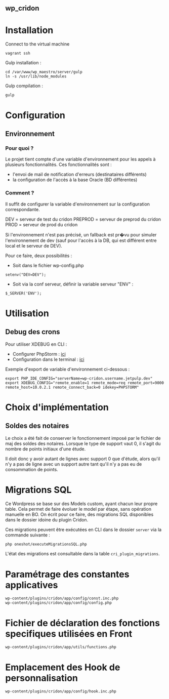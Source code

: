 wp_cridon
----------

# Installation

Connect to the virtual machine
```
vagrant ssh
```

Gulp installation :
```
cd /var/www/wp_maestro/server/gulp
ln -s /usr/lib/node_modules
```

Gulp compilation :
```
gulp
```

# Configuration

## Environnement

### Pour quoi ?

Le projet tient compte d'une variable d'environnement pour les appels à plusieurs fonctionnalités.
Ces fonctionnalités sont :
* l'envoi de mail de notification d'erreurs (destinataires différents)
* la configuration de l'accès à la base Oracle (BD différentes)

### Comment ?

Il suffit de configurer la variable d'environnement sur la configuration correspondante.

DEV = serveur de test du cridon
PREPROD = serveur de preprod du cridon
PROD = serveur de prod du cridon

Si l'environnement n'est pas précisé, un fallback est pr�vu pour simuler l'environnement de dev (sauf pour l'accès à la DB, qui est différent entre local et le serveur de DEV).

Pour ce faire, deux possibilités :
* Soit dans le fichier wp-config.php
```
setenv("DEV=DEV");
```
* Soit via la conf serveur, définir la variable serveur "ENV" :
```
$_SERVER('ENV');
```

# Utilisation

## Debug des crons

Pour utiliser XDEBUG en CLI :

* Configurer PhpStorm : [ici](https://confluence.jetbrains.com/display/PhpStorm/Debugging+PHP+CLI+scripts+with+PhpStorm)
* Configuration dans le terminal : [ici](http://code-chronicle.blogspot.fr/2014/07/web-and-cli-debugging-with-phpstorm.html)

Exemple d'export de variable d'environnement ci-dessous :


```
export PHP_IDE_CONFIG="serverName=wp-cridon.username.jetpulp.dev"
export XDEBUG_CONFIG="remote_enable=1 remote_mode=req remote_port=9000 remote_host=10.0.2.1 remote_connect_back=0 idekey=PHPSTORM"
```

# Choix d'implémentation

## Soldes des notaires

Le choix a été fait de conserver le fonctionnement imposé par le fichier de maj des soldes des notaires.
Lorsque le type de support vaut 0, il s'agit du nombre de points initiaux d'une étude.

Il doit donc y avoir autant de lignes avec support 0 que d'étude,
alors qu'il n'y a pas de ligne avec un support autre tant qu'il n'y a pas eu de consommation de points.

# Migrations SQL

Ce Wordpress se base sur des Models custom, ayant chacun leur propre table. Cela permet de faire évoluer le model par étape, sans opération manuelle en BO.
On écrit pour ce faire, des migrations SQL disponibles dans le dossier idoine du plugin Cridon.

Ces migrations peuvent être exécutées en CLI dans le dossier `server` via la commande suivante :
````
php oneshot/executeMigrationsSQL.php
````

L'état des migrations est consultable dans la table `cri_plugin_migrations`.

# Paramétrage des constantes applicatives
```
wp-content/plugins/cridon/app/config/const.inc.php
wp-content/plugins/cridon/app/config/config.php
```

# Fichier de déclaration des fonctions specifiques utilisées en Front 
```
wp-content/plugins/cridon/app/utils/functions.php
```

# Emplacement des Hook de personnalisation
```
wp-content/plugins/cridon/app/config/hook.inc.php
```